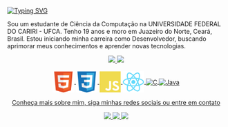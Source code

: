 [![Typing SVG](https://readme-typing-svg.demolab.com?font=Fira+Code&pause=1000&color=F7F7F7&width=435&lines=Ol%C3%A1!+Eu+sou+o+Antonio+Rafael!+%F0%9F%92%BB%F0%9F%96%90%F0%9F%8F%BC)](https://git.io/typing-svg)

Sou um estudante de Ciência da Computação na UNIVERSIDADE FEDERAL DO CARIRI - UFCA. Tenho 19 anos e moro em Juazeiro do Norte, Ceará, Brasil. Estou iniciando minha carreira como Desenvolvedor, buscando aprimorar meus conhecimentos e aprender novas tecnologias.

<div align="center">
  <a href="https://github.com/devraffa">
  <img height="160em" src="https://github-readme-stats.vercel.app/api?username=israelrodrigues01&show_icons=true&theme=dracula&include_all_commits=true&count_private=true"/>
  <img height="160em" src="https://github-readme-stats.vercel.app/api/top-langs/?username=israelrodrigues01&layout=compact&langs_count=7&theme=dracula"/>
</div>

<div style="display: inline_block" align="center"><br>
  <img align="center" alt="Rafael-HTML" height="50" width="50" src="https://raw.githubusercontent.com/devicons/devicon/master/icons/html5/html5-original.svg">
  <img align="center" alt="Rafael-CSS" height="50" width="50" src="https://raw.githubusercontent.com/devicons/devicon/master/icons/css3/css3-original.svg">
  <img align="center" alt="Rafael-Js" height="50" width="50" src="https://raw.githubusercontent.com/devicons/devicon/master/icons/javascript/javascript-plain.svg">
  <img align="center" alt="Rafael-REACTJS" height="50" width="50" src="https://raw.githubusercontent.com/devicons/devicon/master/icons/react/react-original.svg">
  <img align="center" alt="C" height="30" width="40" src="https://github.com/get-icon/geticon/blob/master/icons/c.svg">
  <img align="center" alt="Java" height="30" width="40" src="https://cdn.jsdelivr.net/gh/devicons/devicon/icons/java/java-original.svg">  
</div>

<div align="center"> 
  
  <p>Conheça mais sobre mim, siga minhas redes sociais ou entre em contato</p>
  <a href="https://www.instagram.com/raffaell.cn/?next=%2F" target="_blank">
    <img src="https://img.shields.io/badge/-Instagram-DD2A7B?style=for-the-badge&logo=instagram&logoColor=white" target="_blank">
  </a>
  <a href = "mailto:">
    <img src="https://img.shields.io/badge/-Gmail-%23333?style=for-the-badge&logo=gmail&logoColor=white" target="_blank">
  </a>
  <a href="https://www.linkedin.com/in/antonio-rafael-oliveira-da-cunha-2a104729a/" target="_blank">
    <img src="https://img.shields.io/badge/-LinkedIn-%230077B5?style=for-the-badge&logo=linkedin&logoColor=white" target="_blank">
  </a> 

</div>

